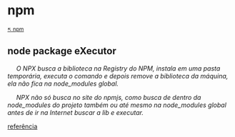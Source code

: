 # npm

<sub>[:arrow_upper_left: npm](readme.md)<sub>

## node package eXecutor

&nbsp;&nbsp;&nbsp;&nbsp; *O NPX busca a biblioteca na Registry do NPM, instala em uma pasta temporária, executa o comando e depois remove a biblioteca da máquina, ela não fica na node_modules global.*

&nbsp;&nbsp;&nbsp;&nbsp; *NPX não só busca no site do npmjs, como busca de dentro da node_modules do projeto também ou até mesmo na node_modules global antes de ir na Internet buscar a lib e executar.*


[referência](https://blog.rocketseat.com.br/conhecendo-o-npx-executor-de-pacote-do-npm/#:~:text=NPX%20%C3%A9%20um%20package%20runner,npx%20como%20veremos%20a%20seguir.)